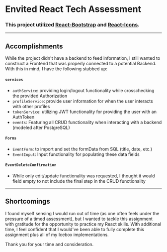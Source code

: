 # Envited React Tech Assessment

### This project utilized [React-Bootstrap](https://react-bootstrap.github.io/) and [React-Icons](https://react-icons.github.io/).

---

## Accomplishments

While the project didn't have a backend to feed information, I still wanted to construct a Frontend that was properly connected to a potential Backend. With this in mind, I have the following stubbed up:

#### `services`

- `authService`: providing login/logout functionality while crosschecking the provided Authorization
- `profileService`: provide user information for when the user interacts with other profiles
- `tokenService`: utilizing JWT functionality for providing the user with an AuthToken
- `events`: Featuring all CRUD functionality when interacting with a backend (modeled after PostgreSQL)

#### `Forms`

- `EventForm`: to import and set the formData from SQL (title, date, etc.)
- `EventInput`: Input functionality for populating these data fields

#### `EventDeleteConfirmation`

- While only edit/update functionality was requested, I thought it would field empty to not include the final step in the CRUD functionality

---

## Shortcomings

I found myself sensing I would run out of time (as one often feels under the pressure of a timed assessment), but I wanted to tackle this assignment with gratitude for the opportunity to practice my React skills. With additional time, I feel confident that I would've been able to fully complete this assignment plus all of my Icebox implementations.

Thank you for your time and consideration.
